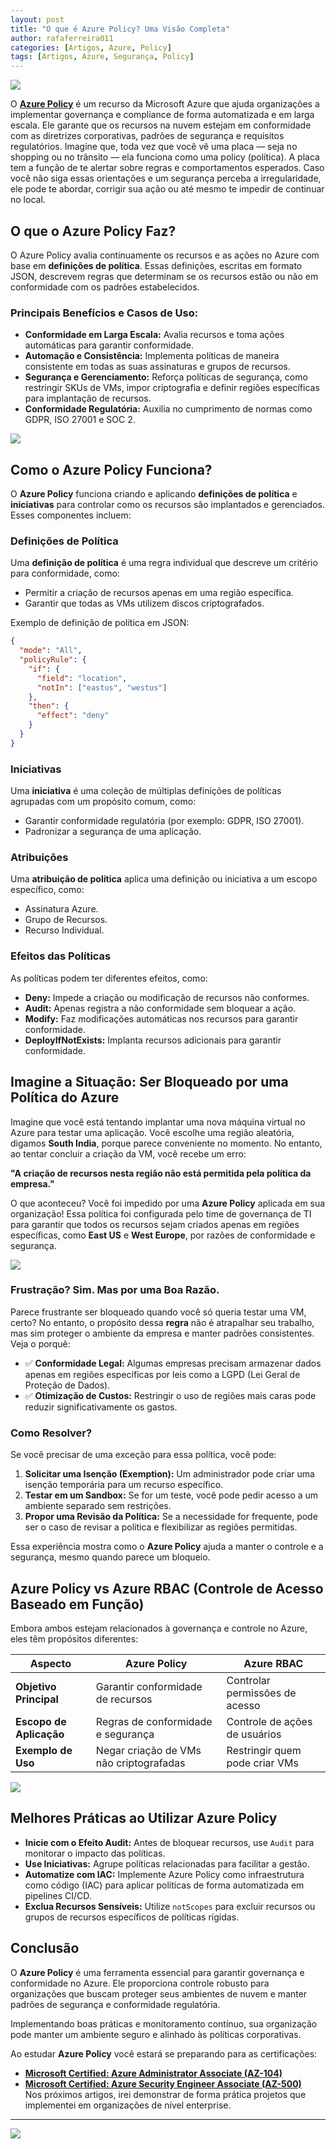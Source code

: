 ```yaml
---
layout: post
title: "O que é Azure Policy? Uma Visão Completa"
author: rafaferreira011
categories: [Artigos, Azure, Policy]
tags: [Artigos, Azure, Segurança, Policy]
---
```


![](https://stoblobcertificados011.blob.core.windows.net/imagens-blog/artigos/az-policy/01.png)


O [**Azure Policy**](https://learn.microsoft.com/pt-br/azure/governance/policy/) é um recurso da Microsoft Azure que ajuda organizações a implementar governança e compliance de forma automatizada e em larga escala. Ele garante que os recursos na nuvem estejam em conformidade com as diretrizes corporativas, padrões de segurança e requisitos regulatórios. 
Imagine que, toda vez que você vê uma placa — seja no shopping ou no trânsito — ela funciona como uma policy (política). A placa tem a função de te alertar sobre regras e comportamentos esperados. Caso você não siga essas orientações e um segurança perceba a irregularidade, ele pode te abordar, corrigir sua ação ou até mesmo te impedir de continuar no local.

## O que o Azure Policy Faz?
O Azure Policy avalia continuamente os recursos e as ações no Azure com base em **definições de política**. Essas definições, escritas em formato JSON, descrevem regras que determinam se os recursos estão ou não em conformidade com os padrões estabelecidos.

### Principais Benefícios e Casos de Uso:
- **Conformidade em Larga Escala:** Avalia recursos e toma ações automáticas para garantir conformidade.
- **Automação e Consistência:** Implementa políticas de maneira consistente em todas as suas assinaturas e grupos de recursos.
- **Segurança e Gerenciamento:** Reforça políticas de segurança, como restringir SKUs de VMs, impor criptografia e definir regiões específicas para implantação de recursos.
- **Conformidade Regulatória:** Auxilia no cumprimento de normas como GDPR, ISO 27001 e SOC 2.

![](https://stoblobcertificados011.blob.core.windows.net/imagens-blog/artigos/az-policy/02.png)

## Como o Azure Policy Funciona?

O **Azure Policy** funciona criando e aplicando **definições de política** e **iniciativas** para controlar como os recursos são implantados e gerenciados. Esses componentes incluem:

### Definições de Política
Uma **definição de política** é uma regra individual que descreve um critério para conformidade, como:
- Permitir a criação de recursos apenas em uma região específica.
- Garantir que todas as VMs utilizem discos criptografados.

Exemplo de definição de política em JSON:

```json
{
  "mode": "All",
  "policyRule": {
    "if": {
      "field": "location",
      "notIn": ["eastus", "westus"]
    },
    "then": {
      "effect": "deny"
    }
  }
}
```

### Iniciativas
Uma **iniciativa** é uma coleção de múltiplas definições de políticas agrupadas com um propósito comum, como:
- Garantir conformidade regulatória (por exemplo: GDPR, ISO 27001).
- Padronizar a segurança de uma aplicação.

### Atribuições
Uma **atribuição de política** aplica uma definição ou iniciativa a um escopo específico, como:
- Assinatura Azure.
- Grupo de Recursos.
- Recurso Individual.

### Efeitos das Políticas
As políticas podem ter diferentes efeitos, como:
- **Deny:** Impede a criação ou modificação de recursos não conformes.
- **Audit:** Apenas registra a não conformidade sem bloquear a ação.
- **Modify:** Faz modificações automáticas nos recursos para garantir conformidade.
- **DeployIfNotExists:** Implanta recursos adicionais para garantir conformidade.

## Imagine a Situação: Ser Bloqueado por uma Política do Azure

Imagine que você está tentando implantar uma nova máquina virtual no Azure para testar uma aplicação. Você escolhe uma região aleatória, digamos **South India**, porque parece conveniente no momento. No entanto, ao tentar concluir a criação da VM, você recebe um erro: 

**"A criação de recursos nesta região não está permitida pela política da empresa."**

O que aconteceu? Você foi impedido por uma **Azure Policy** aplicada em sua organização! Essa política foi configurada pelo time de governança de TI para garantir que todos os recursos sejam criados apenas em regiões específicas, como **East US** e **West Europe**, por razões de conformidade e segurança.

![](https://stoblobcertificados011.blob.core.windows.net/imagens-blog/artigos/az-policy/04.png)

### Frustração? Sim. Mas por uma Boa Razão.

Parece frustrante ser bloqueado quando você só queria testar uma VM, certo? No entanto, o propósito dessa **regra** não é atrapalhar seu trabalho, mas sim proteger o ambiente da empresa e manter padrões consistentes. Veja o porquê:

- ✅ **Conformidade Legal:** Algumas empresas precisam armazenar dados apenas em regiões específicas por leis como a LGPD (Lei Geral de Proteção de Dados).
- ✅ **Otimização de Custos:** Restringir o uso de regiões mais caras pode reduzir significativamente os gastos.

### Como Resolver?

Se você precisar de uma exceção para essa política, você pode:

1. **Solicitar uma Isenção (Exemption):** Um administrador pode criar uma isenção temporária para um recurso específico.
2. **Testar em um Sandbox:** Se for um teste, você pode pedir acesso a um ambiente separado sem restrições.
3. **Propor uma Revisão da Política:** Se a necessidade for frequente, pode ser o caso de revisar a política e flexibilizar as regiões permitidas.

Essa experiência mostra como o **Azure Policy** ajuda a manter o controle e a segurança, mesmo quando parece um bloqueio.

## Azure Policy vs Azure RBAC (Controle de Acesso Baseado em Função)

Embora ambos estejam relacionados à governança e controle no Azure, eles têm propósitos diferentes:

| Aspecto                     | Azure Policy                        | Azure RBAC                      |
|-----------------------------|-------------------------------------|---------------------------------|
| **Objetivo Principal**      | Garantir conformidade de recursos  | Controlar permissões de acesso  |
| **Escopo de Aplicação**     | Regras de conformidade e segurança | Controle de ações de usuários   |
| **Exemplo de Uso**          | Negar criação de VMs não criptografadas | Restringir quem pode criar VMs |

![](https://stoblobcertificados011.blob.core.windows.net/imagens-blog/artigos/az-policy/03.png)

## Melhores Práticas ao Utilizar Azure Policy

- **Inicie com o Efeito Audit:** Antes de bloquear recursos, use `Audit` para monitorar o impacto das políticas.
- **Use Iniciativas:** Agrupe políticas relacionadas para facilitar a gestão.
- **Automatize com IAC:** Implemente Azure Policy como infraestrutura como código (IAC) para aplicar políticas de forma automatizada em pipelines CI/CD.
- **Exclua Recursos Sensíveis:** Utilize `notScopes` para excluir recursos ou grupos de recursos específicos de políticas rígidas.

## Conclusão

O **Azure Policy** é uma ferramenta essencial para garantir governança e conformidade no Azure. Ele proporciona controle robusto para organizações que buscam proteger seus ambientes de nuvem e manter padrões de segurança e conformidade regulatória.

Implementando boas práticas e monitoramento contínuo, sua organização pode manter um ambiente seguro e alinhado às políticas corporativas.

Ao estudar **Azure Policy** você estará se preparando para as certificações:

- [**Microsoft Certified: Azure Administrator Associate (AZ-104)**](https://learn.microsoft.com/pt-br/credentials/certifications/azure-administrator/?practice-assessment-type=certification)
- [**Microsoft Certified: Azure Security Engineer Associate (AZ-500)**](https://learn.microsoft.com/pt-br/credentials/certifications/azure-security-engineer/?practice-assessment-type=certification)  
Nos próximos artigos, irei demonstrar de forma prática projetos que implementei em organizações de nível enterprise.

---

![](https://stoblobcertificados011.blob.core.windows.net/imagens-blog/posts/Logo2.png)
